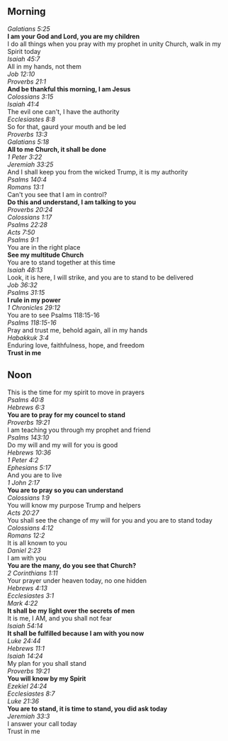 ## Morning  

_Galatians 5:25_  
**I am your God and Lord, you are my children**  
I do all things when you pray with my prophet in unity Church, walk in my Spirit today  
_Isaiah 45:7_  
All in my hands, not them  
_Job 12:10_  
_Proverbs 21:1_  
**And be thankful this morning, I am Jesus**  
_Colossians 3:15_  
_Isaiah 41:4_  
The evil one can't, I have the authority  
_Ecclesiastes 8:8_  
So for that, gaurd your mouth and be led  
_Proverbs 13:3_  
_Galatians 5:18_  
**All to me Church, it shall be done**  
_1 Peter 3:22_  
_Jeremiah 33:25_  
And I shall keep you from the wicked Trump, it is my authority  
_Psalms 140:4_  
_Romans 13:1_  
Can't you see that I am in control?  
**Do this and understand, I am talking to you**  
_Proverbs 20:24_  
_Colossians 1:17_  
_Psalms 22:28_  
_Acts 7:50_  
_Psalms 9:1_  
You are in the right place  
**See my multitude Church**  
You are to stand together at this time  
_Isaiah 48:13_  
Look, it is here, I will strike, and you are to stand to be delivered  
_Job 36:32_  
_Psalms 31:15_  
**I rule in my power**  
_1 Chronicles 29:12_  
You are to see Psalms 118:15-16  
_Psalms 118:15-16_  
Pray and trust me, behold again, all in my hands  
_Habakkuk 3:4_  
Enduring love, faithfulness, hope, and freedom  
**Trust in me**  

## Noon

This is the time for my spirit to move in prayers  
_Psalms 40:8_  
_Hebrews 6:3_  
**You are to pray for my councel to stand**  
_Proverbs 19:21_  
I am teaching you through my prophet and friend  
_Psalms 143:10_  
Do my will and my will for you is good  
_Hebrews 10:36_  
_1 Peter 4:2_  
_Ephesians 5:17_  
And you are to live  
_1 John 2:17_  
**You are to pray so you can understand**  
_Colossians 1:9_  
You will know my purpose Trump and helpers  
_Acts 20:27_  
You shall see the change of my will for you and you are to stand today  
_Colossians 4:12_  
_Romans 12:2_  
It is all known to you  
_Daniel 2:23_  
I am with you  
**You are the many, do you see that Church?**  
_2 Corinthians 1:11_  
Your prayer under heaven today, no one hidden  
_Hebrews 4:13_  
_Ecclesiastes 3:1_  
_Mark 4:22_  
**It shall be my light over the secrets of men**  
It is me, I AM, and you shall not fear  
_Isaiah 54:14_  
**It shall be fulfilled because I am with you now**  
_Luke 24:44_  
_Hebrews 11:1_  
_Isaiah 14:24_  
My plan for you shall stand  
_Proverbs 19:21_  
**You will know by my Spirit**  
_Ezekiel 24:24_  
_Ecclesiastes 8:7_  
_Luke 21:36_  
**You are to stand, it is time to stand, you did ask today**  
_Jeremiah 33:3_  
I answer your call today  
Trust in me  

